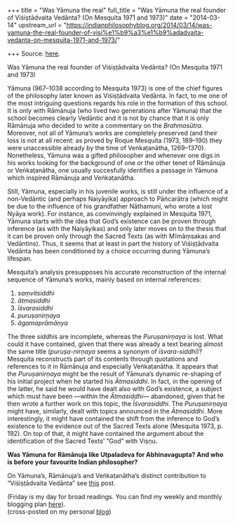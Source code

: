 +++
title = "Was Yāmuna the real"
full_title = "Was Yāmuna the real founder of Viśiṣṭādvaita Vedānta? (On Mesquita 1971 and 1973)"
date = "2014-03-14"
upstream_url = "https://indianphilosophyblog.org/2014/03/14/was-yamuna-the-real-founder-of-visi%e1%b9%a3%e1%b9%adadvaita-vedanta-on-mesquita-1971-and-1973/"

+++
Source: [here](https://indianphilosophyblog.org/2014/03/14/was-yamuna-the-real-founder-of-visi%e1%b9%a3%e1%b9%adadvaita-vedanta-on-mesquita-1971-and-1973/).

Was Yāmuna the real founder of Viśiṣṭādvaita Vedānta? (On Mesquita 1971 and 1973)

Yāmuna (967–1038 according to Mesquita 1973) is one of the chief figures
of the philosophy later known as Viśiṣṭādvaita Vedānta. In fact, to me
one of the most intriguing questions regards his role in the formation
of this school. It is only with Rāmānuja (who lived two generations
after Yāmuna) that the school becomes clearly Vedāntic and it is not by
chance that it is only Rāmānuja who decided to write a commentary on the
*Brahmasūtra*. Moreover, not all of Yāmuna’s works are completely
preserved (and their loss is not at all recent: as proved by Roque
Mesquita (1973, 189–190) they were unaccessible already by the time of
Veṅkaṭanātha, 1269–1370). Nonetheless, Yāmuna was a gifted philosopher
and whenever one digs in his works looking for the background of one or
the other tenet of Rāmānuja or Veṅkaṭanātha, one usually succesfully
identifies a passage in Yāmuna which inspired Rāmānuja and Veṅkaṭanātha.

Still, Yāmuna, especially in his juvenile works, is still under the
influence of a non-Vedāntic (and perhaps Naiyāyika) approach to
Pāñcarātra (which might be due to the influence of his grandfather
Nāthamuni, who wrote a lost Nyāya work). For instance, as convinvingly
explained in Mesquita 1971, Yāmuna starts with the idea that God’s
existence can be proven through inference (as with the Naiyāyikas) and
only later moves on to the thesis that it can be proven only through the
Sacred Texts (as with Mīmāṃsakas and Vedāntins). Thus, it seems that at
least in part the history of Viśiṣṭādvaita Vedānta has been conditioned
by a choice occurring during Yāmuna’s lifespan.

Mesquita’s analysis presupposes his accurate reconstruction of the
internal sequence of Yāmuna’s works, mainly based on internal
references:

1.  *saṃvitsiddhi*
2.  *ātmasiddhi*
3.  *īśvarasiddhi*
4.  *puruṣanirṇaya*
5.  *āgamaprāmāṇya*

The three *siddhi*s are incomplete, whereas the *Puruṣanirṇaya* is lost.
What could it have contained, given that there was already a text
bearing almost the same title (*puruṣa-nirṇaya* seems a synonym of
*īśvara-siddhi*)? Mesquita reconstructs part of its contents through
quotations and references to it in Rāmānuja and especially Veṅkaṭanātha.
It appears that the *Puruṣanirṇaya* might be the result of Yāmuna’s
dynamic re-shaping of his initial project when he started his
*Ātmasiddhi*. In fact, in the opening of the latter, he said he would
have dealt also with God’s existence, a subject which must have been
—within the *Ātmasiddhi*— abandoned, given that he then wrote a further
work on this topic, the *Īśvarasiddhi*. The *Puruṣanirṇaya* might have,
similarly, dealt with topics announced in the *Ātmasiddhi*. More
interestingly, it might have contained the shift from the inference to
God’s existence to the evidence out of the Sacred Texts alone (Mesquita
1973, p. 192). On top of that, it might have contained the argument
about the identification of the Sacred Texts’ “God” with Viṣṇu.

**Was Yāmuna for Rāmānuja like Utpaladeva for Abhinavagupta? And who is
before your favourite Indian philosopher?**

  
On Yāmuna’s, Rāmānuja’s and Veṅkaṭanātha’s distinct contribution to
“Viśiṣṭādvaita Vedānta” see
[this](http://elisafreschi.com/2013/11/18/pancaratra-and-vedanta-a-long-and-complicated-relation/)
post.

(Friday is my day for broad readings. You can find my weekly and monthly
blogging plan
[here](http://elisafreschi.com/2013/09/03/monthly-planning/ "Monthly planning")).  
(cross-posted on my personal [blog](http://elisafreschi.com))
